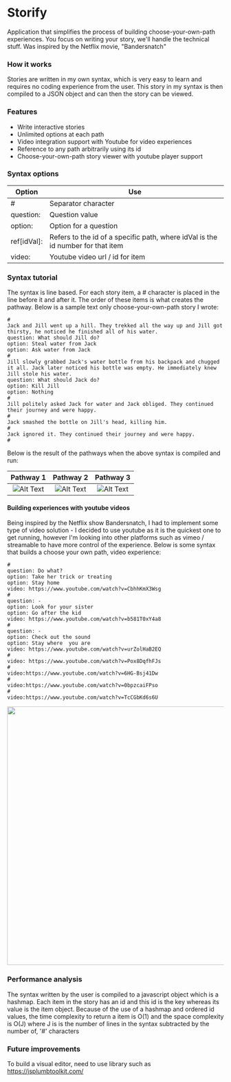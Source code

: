 # Storify
Application that simplifies the process of building choose-your-own-path experiences. You focus on writing your story, we'll handle the technical stuff. Was inspired by the Netflix movie, "Bandersnatch"

### How it works
Stories are written in my own syntax, which is very easy to learn and requires no coding experience from the user. This story in my syntax is then compiled to a JSON object and can then the story can be viewed.

### Features
  * Write interactive stories
  * Unlimited options at each path
  * Video integration support with Youtube for video experiences
  * Reference to any path arbitrarily using its id
  * Choose-your-own-path story viewer with youtube player support

### Syntax options
Option | Use 
------------ | -------------
&#35; | Separator character
question: | Question value
option: | Option for a question
ref[idVal]: | Refers to the id of a specific path, where idVal is the id number for that item
video: | Youtube video url / id for item

### Syntax tutorial
The syntax is line based. For each story item, a # character is placed in the line before it and after it. The order of these items is what creates the pathway. Below is a sample text only choose-your-own-path story I wrote:

```
#
Jack and Jill went up a hill. They trekked all the way up and Jill got thirsty, he noticed he finished all of his water.
question: What should Jill do?
option: Steal water from Jack
option: Ask water from Jack
#
Jill slowly grabbed Jack's water bottle from his backpack and chugged it all. Jack later noticed his bottle was empty. He immediately knew Jill stole his water.
question: What should Jack do?
option: Kill Jill
option: Nothing
#
Jill politely asked Jack for water and Jack obliged. They continued their journey and were happy.
#
Jack smashed the bottle on Jill's head, killing him.
#
Jack ignored it. They continued their journey and were happy.
#
```
Below is the result of the pathways when the above syntax is compiled and run:

Pathway 1                  |  Pathway 2                | Pathway 3          
:-------------------------:|:-------------------------:|:-------------------------:
![Alt Text](https://raw.githubusercontent.com/wenogk/storifyV2/master/readme-media/gif1.gif)  |  ![Alt Text](https://raw.githubusercontent.com/wenogk/storifyV2/master/readme-media/gif2.gif) |  ![Alt Text](https://raw.githubusercontent.com/wenogk/storifyV2/master/readme-media/gif3.gif)

#### Building experiences with youtube videos
Being inspired by the Netflix show Bandersnatch, I had to implement some type of video solution - I decided to use youtube as it is the quickest one to get running, however I'm looking into other platforms such as vimeo / streamable to have more control of the experience. Below is some syntax that builds a choose your own path, video experience:
```
#
question: Do what?
option: Take her trick or treating
option: Stay home
video: https://www.youtube.com/watch?v=CbhhKmX3Wsg
#
question: -
option: Look for your sister
option: Go after the kid
video: https://www.youtube.com/watch?v=b581T0xY4a8
#
question: -
option: Check out the sound
option: Stay where  you are
video: https://www.youtube.com/watch?v=urZolHaB2EQ
#
video: https://www.youtube.com/watch?v=Pox8DqfhFJs
#
video:https://www.youtube.com/watch?v=6HG-Bsj41Dw
#
video:https://www.youtube.com/watch?v=0bpzcaiFPso
#
video:https://www.youtube.com/watch?v=TcCGbKd6s6U
```
<img src="https://raw.githubusercontent.com/wenogk/storifyV2/master/readme-media/gif4.gif" width="600">



### Performance analysis
The syntax written by the user is compiled to a javascript object which is a hashmap. Each item in the story has an id and this id is the key whereas its value is the item object. Because of the use of a hashmap and ordered id values, the time complexity to return a item is O(1) and the space complexity is O(J) where J is is the number of lines in the syntax subtracted by the number of, '#' characters

### Future improvements
To build a visual editor, need to use library such as https://jsplumbtoolkit.com/
